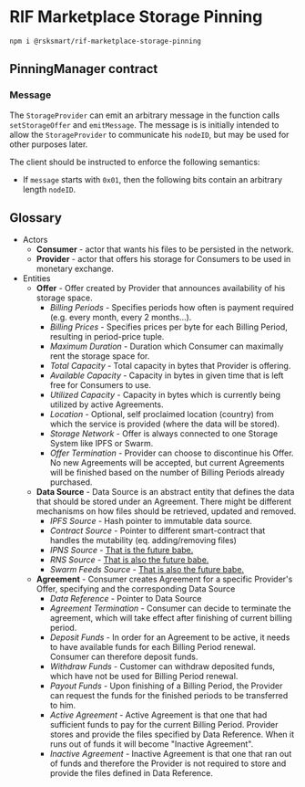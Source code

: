 # RIF Marketplace Storage Pinning

```
npm i @rsksmart/rif-marketplace-storage-pinning
```

## PinningManager contract

### Message
The `StorageProvider` can emit an arbitrary message in the function calls `setStorageOffer` and `emitMessage`. 
The message is is initially intended to allow the `StorageProvider` to communicate his `nodeID`, but may be used for other purposes later.

The client should be instructed to enforce the following semantics:
- If `message` starts with `0x01`, then the following bits contain an arbitrary length `nodeID`.

## Glossary

 - Actors
    - **Consumer** - actor that wants his files to be persisted in the network.
    - **Provider** - actor that offers his storage for Consumers to be used in monetary exchange.
 - Entities
    - **Offer** - Offer created by Provider that announces availability of his storage space.
      - *Billing Periods* - Specifies periods how often is payment required (e.g. every month, every 2 months...).
      - *Billing Prices* - Specifies prices per byte for each Billing Period, resulting in period-price tuple.
      - *Maximum Duration* - Duration which Consumer can maximally rent the storage space for. 
      - *Total Capacity* - Total capacity in bytes that Provider is offering.
      - *Available Capacity* - Capacity in bytes in given time that is left free for Consumers to use.
      - *Utilized Capacity* - Capacity in bytes which is currently being utilized by active Agreements.
      - *Location* - Optional, self proclaimed location (country) from which the service is provided (where the data will be stored).
      - *Storage Network* - Offer is always connected to one Storage System like IPFS or Swarm.
      - *Offer Termination* - Provider can choose to discontinue his Offer. No new Agreements will be accepted, but current Agreements will be finished based on the number of Billing Periods already purchased.
    - **Data Source** - Data Source is an abstract entity that defines the data that should be stored under an Agreement. There might be different mechanisms on how files should be retrieved, updated and removed.
      - *IPFS Source* - Hash pointer to immutable data source.
      - *Contract Source* - Pointer to different smart-contract that handles the mutability (eq. adding/removing files) 
      - *IPNS Source* - [That is the future babe.](https://gph.is/1FD4aQ0)
      - *RNS Source* - [That is also the future babe.](https://gph.is/1FD4aQ0)
      - *Swarm Feeds Source* - [That is also the future babe.](https://gph.is/1FD4aQ0)
    - **Agreement** - Consumer creates Agreement for a specific Provider's Offer, specifying and the corresponding Data Source
      - *Data Reference* - Pointer to Data Source
      - *Agreement Termination* - Consumer can decide to terminate the agreement, which will take effect after finishing of current billing period.
      - *Deposit Funds* - In order for an Agreement to be active, it needs to have available funds for each Billing Period renewal. Consumer can therefore deposit funds.
      - *Withdraw Funds* - Customer can withdraw deposited funds, which have not be used for Billing Period renewal.
      - *Payout Funds* - Upon finishing of a Billing Period, the Provider can request the funds for the finished periods to be transferred to him. 
      - *Active Agreement* - Active Agreement is that one that had sufficient funds to pay for the current Billing Period. Provider stores and provide the files specified by Data Reference. When it runs out of funds it will become "Inactive Agreement".
      - *Inactive Agreement* - Inactive Agreement is that one that ran out of funds and therefore the Provider is not required to store and provide the files defined in Data Reference.
